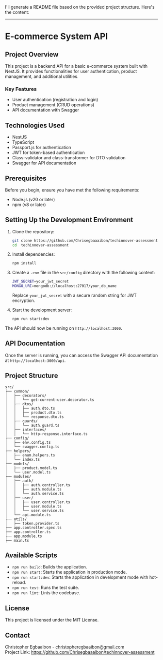 I'll generate a README file based on the provided project structure. Here's the content:

---

# E-commerce System API

## Project Overview
This project is a backend API for a basic e-commerce system built with NestJS. It provides functionalities for user authentication, product management, and additional utilities.

### Key Features
- User authentication (registration and login)
- Product management (CRUD operations)
- API documentation with Swagger

## Technologies Used
- NestJS
- TypeScript
- Passport.js for authentication
- JWT for token-based authentication
- Class-validator and class-transformer for DTO validation
- Swagger for API documentation

## Prerequisites
Before you begin, ensure you have met the following requirements:
- Node.js (v20 or later)
- npm (v8 or later)

## Setting Up the Development Environment
1. Clone the repository:
   ```bash
   git clone https://github.com/Chrisegbaaaibon/techinnover-assessment.git
   cd  techinnover-assessment
   ```
2. Install dependencies:
   ```bash
   npm install
   ```
3. Create a `.env` file in the `src/config` directory with the following content:
   ```bash
   JWT_SECRET=your_jwt_secret
   MONGO_URI=mongodb://localhost:27017/your_db_name
   ```
   Replace `your_jwt_secret` with a secure random string for JWT encryption.

4. Start the development server:
   ```bash
   npm run start:dev
   ```
The API should now be running on `http://localhost:3000`.

## API Documentation
Once the server is running, you can access the Swagger API documentation at `http://localhost:3000/api`.

## Project Structure
```
src/
├── common/
│   ├── decorators/
│   │   └── get-current-user.decorator.ts
│   ├── dtos/
│   │   ├── auth.dto.ts
│   │   ├── product.dto.ts
│   │   └── response.dto.ts
│   ├── guards/
│   │   └── auth.guard.ts
│   ├── interfaces/
│   │   └── http-response.interface.ts
├── config/
│   ├── env.config.ts
│   └── swagger.config.ts
├── helpers/
│   ├── enum.helpers.ts
│   └── index.ts
├── models/
│   ├── product.model.ts
│   └── user.model.ts
├── modules/
│   ├── auth/
│   │   ├── auth.controller.ts
│   │   ├── auth.module.ts
│   │   └── auth.service.ts
│   ├── user/
│   │   ├── user.controller.ts
│   │   ├── user.module.ts
│   │   └── user.service.ts
│   └── api.module.ts
├── utils/
│   ├── token.provider.ts
├── app.controller.spec.ts
├── app.controller.ts
├── app.module.ts
├── main.ts
```

## Available Scripts
- `npm run build`: Builds the application.
- `npm run start`: Starts the application in production mode.
- `npm run start:dev`: Starts the application in development mode with hot-reload.
- `npm run test`: Runs the test suite.
- `npm run lint`: Lints the codebase.


## License
This project is licensed under the MIT License.

## Contact
Christopher Egbaaibon - christopheregbaaibon@gmail.com  
Project Link: https://github.com/Chrisegbaaaibon/techinnover-assessment
